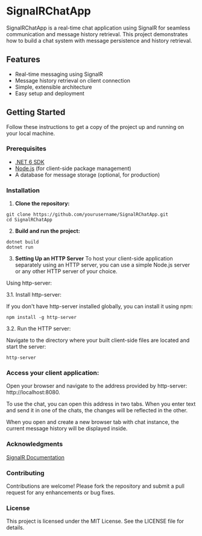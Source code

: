 # SignalRChatApp

SignalRChatApp is a real-time chat application using SignalR for seamless communication and message history retrieval. This project demonstrates how to build a chat system with message persistence and history retrieval.

## Features

- Real-time messaging using SignalR
- Message history retrieval on client connection
- Simple, extensible architecture
- Easy setup and deployment

## Getting Started

Follow these instructions to get a copy of the project up and running on your local machine.

### Prerequisites

- [.NET 6 SDK](https://dotnet.microsoft.com/download/dotnet/6.0)
- [Node.js](https://nodejs.org/) (for client-side package management)
- A database for message storage (optional, for production)

### Installation

1. **Clone the repository:**
```
git clone https://github.com/yourusername/SignalRChatApp.git
cd SignalRChatApp
```

2. **Build and run the project:**
```
dotnet build
dotnet run
```

3. **Setting Up an HTTP Server**
To host your client-side application separately using an HTTP server, you can use a simple Node.js server or any other HTTP server of your choice.

Using http-server:

3.1. Install http-server:

If you don't have http-server installed globally, you can install it using npm:
```
npm install -g http-server
```

3.2. Run the HTTP server:

Navigate to the directory where your built client-side files are located and start the server:
```
http-server
```

### Access your client application:

Open your browser and navigate to the address provided by http-server: http://localhost:8080. 

To use the chat, you can open this address in two tabs. When you enter text and send it in one of the chats, the changes will be reflected in the other.

When you open and create a new browser tab with chat instance, the current message history will be displayed inside.

### Acknowledgments
[SignalR Documentation](https://learn.microsoft.com/en-us/aspnet/core/signalr/introduction?view=aspnetcore-8.0)

### Contributing
Contributions are welcome! Please fork the repository and submit a pull request for any enhancements or bug fixes.

### License
This project is licensed under the MIT License. See the LICENSE file for details.